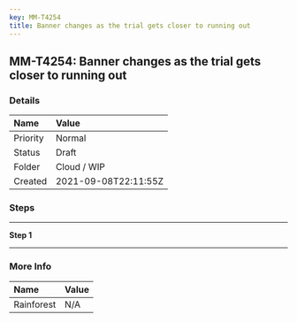 ```yaml
---
key: MM-T4254
title: Banner changes as the trial gets closer to running out
---
```


## MM-T4254: Banner changes as the trial gets closer to running out

### Details

| Name     | Value                |
| :------- | :------------------- |
| Priority | Normal               |
| Status   | Draft                |
| Folder   | Cloud / WIP          |
| Created  | 2021-09-08T22:11:55Z |

### Steps

<hr/>

**Step 1**

> <article></article>

<hr/>

### More Info

| Name       | Value |
| :--------- | :---- |
| Rainforest | N/A   |
